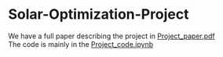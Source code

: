# Solar-Optimization-Project  
We have a full paper describing the project in [Project_paper.pdf](https://github.com/SrujanGutta/Solar-Optimization-Project/blob/main/Project_paper.pdf)   
The code is mainly in the [Project_code.ipynb](https://github.com/SrujanGutta/Solar-Optimization-Project/blob/main/Project_code.ipynb)   
